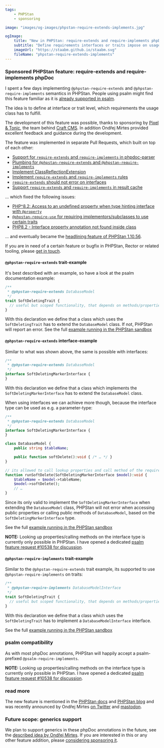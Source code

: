 ```yaml
---
tags:
    - PHPStan
    - sponsoring

image: "images/og-images/phpstan-require-extends-implements.jpg"

ogImage:
    title: "New in PHPStan: require-extends and require-implements phpDoc"
    subtitle: "Define requirements interfaces or traits impose on usage classes"
    imageUrl: "https://staabm.github.io/staabm.svg"
    fileName: "phpstan-require-extends-implements"
---
```


### Sponsored PHPStan feature: require-extends and require-implements phpDoc

I spent a few days implementing `@phpstan-require-extends` and `@phpstan-require-implements` semantics in PHPStan.
People using psalm might find this feature familiar as it is [already supported in psalm](https://psalm.dev/docs/annotating_code/supported_annotations/#psalm-require-extends).

The idea is to define at interface or trait level, which requirements the usage class has to fulfill.

The development of this feature was possible, thanks to sponsoring by [Pixel & Tonic](https://pixelandtonic.com/), the team behind [Craft CMS](https://craftcms.com/).
In addition Ondřej Mirtes provided excellent feedback and guidance during the development.

The feature was implemented in separate Pull Requests, which built on top of each other:

- [Support for `require-extends` and `require-implements` in phpdoc-parser](https://github.com/phpstan/phpdoc-parser/pull/226)
- [Plumbing for `@phpstan-require-extends` and `@phpstan-require-implements`](https://github.com/phpstan/phpstan-src/commit/53a61dc8674fe5c61fcc08efe08221e919661132)
- [Implement ClassReflectionExtension](https://github.com/phpstan/phpstan-src/pull/2856)
- [Implement `require-extends` and `require-implements` rules](https://github.com/phpstan/phpstan-src/pull/2859)
- [`require-extends` should not error on interfaces](https://github.com/phpstan/phpstan-src/pull/2861)
- [Support `require-extends` and `require-implements` in result cache](https://github.com/phpstan/phpstan-src/pull/2866)

… which fixed the following issues:

- [PHP^8.2: Access to an undefined property when type hinting interface with `@property`](https://github.com/phpstan/phpstan/issues/10302)
- [`@phpstan-require-use` for requiring implementors/subclasses to use certain traits](https://github.com/phpstan/phpstan/issues/9899)
- [PHP8.2 - Interface property annotation not found inside class](https://github.com/phpstan/phpstan/issues/8550)

… and eventually became the [headlining feature of PHPStan 1.10.56](https://github.com/phpstan/phpstan/releases/tag/1.10.56).

If you are in need of a certain feature or bugfix in PHPStan, Rector or related tooling, please [get in touch](https://staabm.github.io/2024/01/01/phpstan-customizing.html#get-in-touch).

#### `@phpstan-require-extends` trait-example

It's best described with an example, so have a look at the psalm documentation example:

```php
/**
 * @phpstan-require-extends DatabaseModel
 */
trait SoftDeletingTrait {
  // useful but scoped functionality, that depends on methods/properties from DatabaseModel
}
```

With this declaration we define that a class which uses the `SoftDeletingTrait` has to extend the `DatabaseModel` class.
If not, PHPStan will report an error. See the full [example running in the PHPStan sandbox](https://phpstan.org/r/490b9ffe-a2f0-404f-a34d-05042e790da4)

#### `@phpstan-require-extends` interface-example

Similar to what was shown above, the same is possible with interfaces:

```php
/**
 * @phpstan-require-extends DatabaseModel
 */
interface SoftDeletingMarkerInterface {
}
```

With this declaration we define that a class which implements the `SoftDeletingMarkerInterface` has to extend the `DatabaseModel` class.

When using interfaces we can achieve more though, because the interface type can be used as e.g. a parameter-type:

```php
/**
 * @phpstan-require-extends DatabaseModel
 */
interface SoftDeletingMarkerInterface {
}

class DatabaseModel {
    public string $tableName;

    public function softDelete():void { /* … */ }
}

// its allowed to call lookup properties and call method of the require-extends type, when using the interface-type
function runSoftDelete(SoftDeletingMarkerInterface $model):void {
    $tableName = $model->tableName;
    $model->softDelete();
    // …
}
```

Since its only valid to implement the `SoftDeletingMarkerInterface` when extending the `DatabaseModel` class,
PHPStan will not error when accessing public properties or calling public methods of `DatabaseModel`, based on the `SoftDeletingMarkerInterface` type.

See the full [example running in the PHPStan sandbox](https://phpstan.org/r/4998eff7-7117-43b3-b022-0ee185bc4529)

**NOTE:**
Looking up properties/calling methods on the interface type is currently only possible in PHPStan. I have opened a dedicated [psalm feature request #10538 for discussion](https://github.com/vimeo/psalm/issues/10538).

#### `@phpstan-require-implements` trait-example

Similar to the `@phpstan-require-extends` trait example, its supported to use `@phpstan-require-implements` on traits:

```php
/**
 * @phpstan-require-implements DatabaseModelInterface
 */
trait SoftDeletingTrait {
  // useful but scoped functionality, that depends on methods/properties from DatabaseModel
}
```

With this declaration we define that a class which uses the `SoftDeletingTrait` has to implement a `DatabaseModelInterface` interface.

See the full [example running in the PHPStan sandbox](https://phpstan.org/r/124389c9-d215-422a-b09c-2299cc8b33f0)


### psalm compatibility

As with most phpDoc annotations, PHPStan will happily accept a psalm-prefixed `@psalm-require-implements`.

**NOTE:**
Looking up properties/calling methods on the interface type is currently only possible in PHPStan. I have opened a dedicated [psalm feature request #10538 for discussion](https://github.com/vimeo/psalm/issues/10538).


### read more

The new feature is mentioned in the [PHPStan docs](https://phpstan.org/writing-php-code/phpdocs-basics#enforcing-class-inheritance-for-interfaces-and-traits) and [PHPStan blog](https://phpstan.org/blog/solving-phpstan-access-to-undefined-property#making-%40property-phpdoc-above-interfaces-work-on-php-8.2%2B) and was recently announced by Ondřej Mirtes [on Twitter](https://twitter.com/OndrejMirtes/status/1745572813367316699) and [mastodon](https://phpc.social/@OndrejMirtes/111739763495147641).


### Future scope: generics support

We plan to support generics in these phpDoc annotations in the future, see the [described idea by Ondřej Mirtes](https://github.com/phpstan/phpstan-src/pull/2856#issuecomment-1884877444).
If you are interested in this or any other feature addition, please [considering sponsoring it](https://staabm.github.io/2024/01/01/phpstan-customizing.html).
